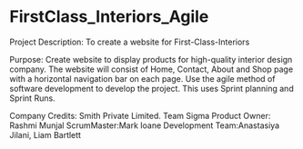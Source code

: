 # FirstClass_Interiors_Agile

Project Description: To create a website for First-Class-Interiors

Purpose: Create website to display products for high-quality interior design company. 
The website will consist of Home, Contact, About and Shop page with a horizontal navigation bar on each page.
Use the agile method of software development to develop the project. This uses Sprint planning and Sprint Runs.

Company Credits: Smith Private Limited. Team Sigma
Product Owner: Rashmi Munjal 
ScrumMaster:Mark Ioane
Development Team:Anastasiya Jilani, Liam Bartlett

